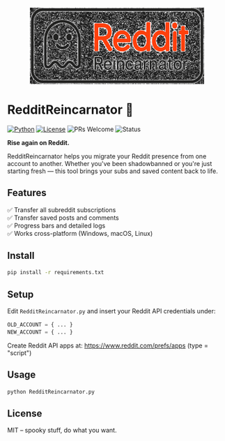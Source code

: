 <p align="center">
  <img src="https://raw.githubusercontent.com/itsnotashley/RedditReincarnator/main/logo.png" alt="RedditReincarnator logo" width="400"/>
</p>

# RedditReincarnator 👻

[![Python](https://img.shields.io/badge/Python-3.7+-blue?logo=python)](https://www.python.org/)
[![License](https://img.shields.io/github/license/yourusername/RedditReincarnator)](LICENSE)
![PRs Welcome](https://img.shields.io/badge/PRs-welcome-brightgreen.svg)
![Status](https://img.shields.io/badge/status-alpha-orange)

**Rise again on Reddit.**

RedditReincarnator helps you migrate your Reddit presence from one account to another. Whether you've been shadowbanned or you're just starting fresh — this tool brings your subs and saved content back to life.

## Features

✅ Transfer all subreddit subscriptions  
✅ Transfer saved posts and comments  
✅ Progress bars and detailed logs  
✅ Works cross-platform (Windows, macOS, Linux)

## Install

```bash
pip install -r requirements.txt
```

## Setup

Edit `RedditReincarnator.py` and insert your Reddit API credentials under:

```python
OLD_ACCOUNT = { ... }
NEW_ACCOUNT = { ... }
```

Create Reddit API apps at: https://www.reddit.com/prefs/apps (type = "script")

## Usage

```bash
python RedditReincarnator.py
```

## License

MIT – spooky stuff, do what you want.
